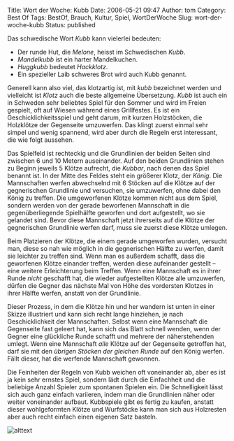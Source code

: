 Title: Wort der Woche: Kubb
Date: 2006-05-21 09:47
Author: tom
Category: Best Of
Tags: BestOf, Brauch, Kultur, Spiel, WortDerWoche
Slug: wort-der-woche-kubb
Status: published

Das schwedische Wort *Kubb* kann vielerlei bedeuten:

-   Der runde Hut, die *Melone*, heisst im Schwedischen *Kubb*.
-   *Mandelkubb* ist ein harter Mandelkuchen.
-   *Huggkubb* bedeutet *Hackklotz*.
-   Ein spezieller Laib schweres Brot wird auch Kubb genannt.

Generell kann also viel, das klotzartig ist, mit *kubb* bezeichnet
werden und vielleicht ist *Klotz* auch die beste allgemeine Übersetzung.
*Kubb* ist auch ein in Schweden sehr beliebtes Spiel für den Sommer und
wird im Freien gespielt, oft auf Wiesen während eines Grillfestes. Es
ist ein Geschicklichkeitsspiel und geht darum, mit kurzen Holzstöcken,
die Holzklötze der Gegenseite umzuwerfen. Das klingt zuerst einmal sehr
simpel und wenig spannend, wird aber durch die Regeln erst interessant,
die wie folgt aussehen.  
<!--more-->  
Das Spielfeld ist rechteckig und die Grundlinien der beiden Seiten sind
zwischen 6 und 10 Metern auseinander. Auf den beiden Grundlinien stehen
zu Beginn jeweils 5 Klötze aufrecht, die *Kubbar*, nach denen das Spiel
benannt ist. In der Mitte des Feldes steht ein größerer Klotz, der
*König*. Die Mannschaften werfen abwechselnd mit 6 Stöcken auf die
Klötze auf der gegnerischen Grundlinie und versuchen, sie umzuwerfen,
ohne dabei den König zu treffen. Die umgeworfenen Klötze kommen nicht
aus dem Spiel, sondern werden von der gerade beworfenen Mannschaft in
die gegenüberliegende Spielhälfte geworfen und dort aufgestellt, wo sie
gelandet sind. Bevor diese Mannschaft jetzt ihrerseits auf die Klötze
der gegnerischen Grundlinie werfen darf, muss sie zuerst diese Klötze
umlegen.

Beim Platzieren der Klötze, die einem gerade umgeworfen wurden, versucht
man, diese so nah wie möglich in die gegnerischen Hälfte zu werfen,
damit sie leichter zu treffen sind. Wenn man es außerdem schafft, dass
die geworfenen Klötze einander treffen, werden diese aufeinander
gestellt – eine weitere Erleichterung beim Treffen. Wenn eine Mannschaft
es in ihrer Runde *nicht* geschafft hat, die wieder aufgestellten Klötze
alle umzuwerfen, dürfen die Gegner das nächste Mal von Höhe des
vordersten Klotzes in ihrer Hälfte werfen, anstatt von der Grundlinie.

Dieser Prozess, in dem die Klötze hin und her wandern ist unten in einer
Skizze illustriert und kann sich recht lange hinziehen, je nach
Geschicklichkeit der Mannschaften. Selbst wenn eine Mannschaft die
Gegenseite fast geleert hat, kann sich das Blatt schnell wenden, wenn
der Gegner eine glückliche Runde schafft und mehrere der näherstehenden
umlegt. Wenn eine Mannschaft *alle* Klötze auf der Gegenseite getroffen
hat, darf sie mit den *übrigen Stöcken der gleichen Runde* auf den König
werfen. Fällt dieser, hat die werfende Mannschaft gewonnen.

Die Feinheiten der Regeln von Kubb weichen oft voneinander ab, aber es
ist ja kein sehr ernstes Spiel, sondern lädt durch die Einfachheit und
die beliebige Anzahl Spieler zum spontanen Spielen ein. Die
Schnelligkeit lässt sich auch ganz einfach variieren, indem man die
Grundlinien näher oder weiter voneinander aufbaut. Kubbspiele gibt es
fertig zu kaufen, anstatt dieser wohlgeformten Klötze und Wurfstöcke
kann man sich aus Holzresten aber auch recht einfach einen eigenen Satz
basteln.

![alttext](http://www.fiket.de/pic/kubb.jpg)


